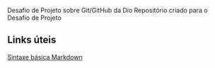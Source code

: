 Desafio de Projeto sobre Git/GitHub da Dio
Repositório criado para o Desafio de Projeto

## Links úteis
[Sintaxe básica Markdown](https://www.markdownguide.org/basic-syntax/)
